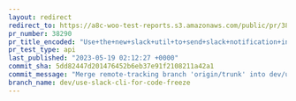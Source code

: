 ```yaml
---
layout: redirect
redirect_to: https://a8c-woo-test-reports.s3.amazonaws.com/public/pr/38290/api/index.html
pr_number: 38290
pr_title_encoded: "Use+the+new+slack+util+to+send+slack+notification+in+code+freeze"
pr_test_type: api
last_published: "2023-05-19 02:12:27 +0000"
commit_sha: 5dd82447d201476452b6eb37e91f2108211a42a1
commit_message: "Merge remote-tracking branch 'origin/trunk' into dev/use-slack-cli-fo…"
branch_name: dev/use-slack-cli-for-code-freeze
---
```

